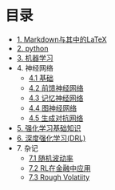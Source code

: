 # 目录

- [1. Markdown与其中的LaTeX](markdown/markdown)
- [2. python](python/python.md)
- [3. 机器学习](ml/ml)
- 4\. 神经网络
  - [4.1 基础](nn/basic.md)
  - [4.2 前馈神经网络](nn/feedforward.md)
  - [4.3 记忆神经网络](nn/memory.md)
  - [4.4 图神经网络](nn/graph.md)  
  - [4.5 生成对抗网络](nn/GAN.md)
- [5. 强化学习基础知识](DRL/RL.md)
- [6. 深度强化学习(DRL)](DRL/DRL.md)
- 7\. 杂记
  - [7.1 随机波动率](notes/sv.md)
  - [7.2 RL在金融中应用](DRL/fin.md)
  - [7.3 Rough Volatiity](notes/rough.md)
